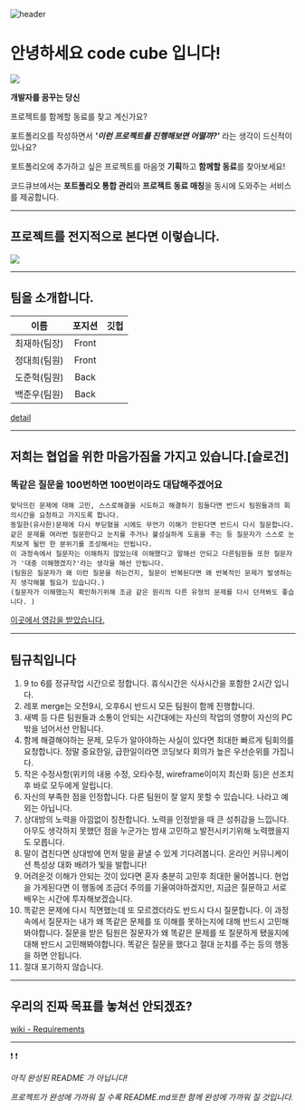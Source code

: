 ![header](https://capsule-render.vercel.app/api?type=waving&color=0:003362,100:034787&height=200&width=2000&section=header&text=안녕하세요%20code%20cube%20입니다!&fontSize=40&fontAlignY=35&fontColor=423f3b&animation=fadeIn)

# 안녕하세요 code cube 입니다!

![](https://cdn.discordapp.com/attachments/919772630255534083/920252378769416192/unknown.png)

**개발자를 꿈꾸는 당신**

프로젝트를 함께할 동료를 찾고 계신가요?

포트폴리오를 작성하면서 <i>**'이런 프로젝트를 진행해보면 어떨까?'**</i>  라는 생각이 드신적이 있나요?

포트폴리오에 추가하고 싶은 프로젝트를 마음껏 **기획**하고 **함께할 동료**를 찾아보세요!

코드큐브에서는 **포트폴리오 통합 관리**와 **프로젝트 동료 매칭**을 동시에 도와주는 서비스를 제공합니다.

---

## 프로젝트를 전지적으로 본다면 이렇습니다.

![](https://cdn.discordapp.com/attachments/919772630255534083/920320780972212264/unknown.png)

---

## 팀을 소개합니다.

|이름|포지션|깃헙|
|:---:|:---:|:---:|
|최재하(팀장)|Front||
|정대희(팀원)|Front||
|도준혁(팀원)|Back||
|백준우(팀원)|Back||

[detail](https://github.com/codestates/codecube/wiki/work-log)

---

## 저희는 협업을 위한 마음가짐을 가지고 있습니다.[슬로건]

### 똑같은 질문을 100번하면 100번이라도 대답해주겠어요

```
맞닥뜨린 문제에 대해 고민, 스스로해결을 시도하고 해결하기 힘들다면 반드시 팀원들과의 회의시간을 요청하고 가지도록 합니다.
동일한(유사한)문제에 다시 부딛혔을 시에도 무언가 이해가 안된다면 반드시 다시 질문합니다.
같은 문제를 여러번 질문한다고 눈치를 주거나 불성실하게 도움을 주는 등 질문자가 스스로 눈치보게 될만 한 분위기를 조성해서는 안됩니다.
이 과정속에서 질문자는 이해하지 않았는데 이해했다고 말해선 안되고 다른팀원들 또한 질문자가 '대충 이해했겠지?'라는 생각을 해선 안됩니다.
(팀원은 질문자가 왜 이런 질문을 하는건지, 질문이 반복된다면 왜 반복적인 문제가 발생하는지 생각해볼 필요가 있습니다.)
(질문자가 이해했는지 확인하기위해 조금 같은 원리의 다른 유형의 문제를 다시 던져봐도 좋습니다. )

```
[이곳에서 영감을 받았습니다.](https://techblog.woowahan.com/2677/)

---

## 팀규칙입니다
1. 9 to 6를 정규작업 시간으로 정합니다. 휴식시간은 식사시간을 포함한 2시간 입니다.
2. 레포 merge는 오전9시, 오후6시 반드시 모든 팀원이 함께 진행합니다.
3. 새벽 등 다른 팀원들과 소통이 안되는 시간대에는 자신의 작업의 영향이 자신의 PC밖을 넘어서선 안됩니다.
4. 함께 해결해야하는 문제, 모두가 알아야하는 사실이 있다면 최대한 빠르게 팀회의를 요청합니다. 정말 중요한일, 급한일이라면 코딩보다 회의가 높은 우선순위를 가집니다.
5. 작은 수정사항(위키의 내용 수정, 오타수정, wireframe이미지 최신화 등)은 선조치 후 바로 모두에게 알립니다.
6. 자신의 부족한 점을 인정합니다. 다른 팀원이 잘 알지 못할 수 있습니다. 나라고 예외는 아닙니다.
7. 상대방의 노력을 아낌없이 칭찬합니다. 노력을 인정받을 때 큰 성취감을 느낍니다. 아무도 생각하지 못했던 점을 누군가는 밤새 고민하고 발전시키기위해 노력했을지도 모릅니다.
8. 말이 겹친다면 상대방에 먼저 말을 끝낼 수 있게 기다려봅니다. 온라인 커뮤니케이션 특성상 대화 배려가 빛을 발합니다!
9. 어려운것 이해가 안되는 것이 있다면 혼자 충분히 고민후 최대한 물어봅니다. 현업을 가게된다면 이 행동에 조금더 주의를 기울여야하겠지만, 지금은 질문하고 서로 배우는 시간에 투자해보겠습니다.
10. 똑같은 문제에 다시 직면했는데 또 모르겠더라도 반드시 다시 질문합니다. 이 과정속에서 질문자는 내가 왜 똑같은 문제를 또 이해를 못하는지에 대해 반드시 고민해봐야합니다. 질문을 받은 팀원은 질문자가 왜 똑같은 문제를 또 질문하게 됐을지에대해 반드시 고민해봐야합니다. 똑같은 질문을 했다고 절대 눈치를 주는 등의 행동을 하면 안됩니다.
11. 절대 포기하지 않습니다.

---

## 우리의 진짜 목표를 놓쳐선 안되겠죠?
[wiki - Requirements](https://github.com/codestates/codecube/wiki/requirements)

---

:exclamation: :exclamation:

<i>아직 완성된 README 가 아닙니다!</i>

<i>프로젝트가 완성에 가까워 질 수록 README.md또한 함께 완성에 가까워 질 것입니다. </i>
